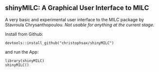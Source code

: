 shinyMILC: A Graphical User Interface to MILC
---------------------------------------------

A very basic and experimental user interface to the MILC package by Stavroula
Chrysanthopoulou. *Not usable for anything at the current stage.*

Install from Github:

```
devtools::install_github("christophsax/shinyMILC")

```

and run the App:

```
library(shinyMILC)
shinyMILC()

```


